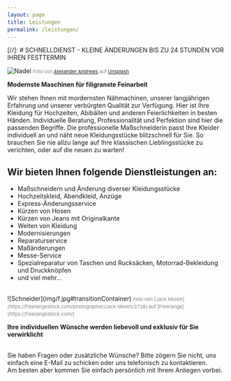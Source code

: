 ```yaml
---
layout: page
title: Leistungen
permalink: /leistungen/
---
```


[//]: # SCHNELLDIENST - KLEINE ÄNDERUNGEN BIS ZU 24 STUNDEN VOR IHREN FESTTERMIN

![Nadel](img/n.jpg#transitionContainer)
<span style="color: grey; font-size: 11px">Foto von [Alexander Andrews](https://unsplash.com/@alex_andrews) auf [Unsplash](https://unsplash.com) </span>

**Modernste Maschinen für filigranste Feinarbeit**

Wir stehen Ihnen mit mordernsten Nähmachinen, unserer langjährigen Erfahrung und unserer verbürgten Qualität zur Verfügung. Hier ist Ihre Kleidung für Hochzeiten, Abibällen und anderen Feierlichkeiten in besten Händen. Individuelle Beratung, Professionalität und Perfektion sind hier die passenden Begriffe. Die professionelle Maßschneiderin passt Ihre Kleider individuell an und näht neue Kleidungsstücke blitzschnell für Sie. So brauchen Sie nie allzu lange auf Ihre klassischen Lieblingsstücke zu verichten, oder auf die neuen zu warten!

## Wir bieten Ihnen folgende Dienstleistungen an:

- Maßschneidern und Änderung diverser Kleidungsstücke
- Hochzeitskleid, Abendkleid, Anzüge 
- Express-Änderungsservice
- Kürzen von Hosen
- Kürzen von Jeans mit Originalkante
- Weiten von Kleidung 
- Modernisierungen
- Reparaturservice
- Maßänderungen
- Messe-Service
- Spezialreparatur von Taschen und Rucksäcken, Motorrad-Bekleidung und Druckknöpfen
- und viel mehr...

<br/>
![Schneider](img/f.jpg#transitionContainer)
<span style="color: grey; font-size: 11px"> Foto von [Jack Moreh](https://freerangestock.com/photographer/Jack-Moreh/2728) auf [Freerange](https://freerangestock.com/) </span>

**Ihre individuellen Wünsche werden liebevoll und exklusiv für Sie verwirklicht**

<br/>
Sie haben Fragen oder zusätzliche Wünsche? Bitte zögern Sie nicht, uns einfach eine E-Mail zu schicken oder uns telefonisch zu kontaktieren.<br/>
Am besten aber kommen Sie einfach persönlich mit Ihrem Anliegen vorbei.
